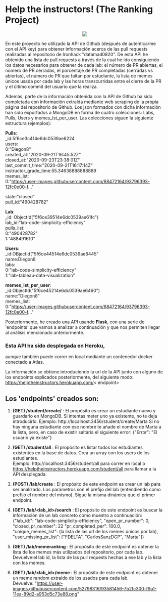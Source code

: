 # Help the instructors! (The Ranking Project)

<p align="center">
  <img src="https://encrypted-tbn0.gstatic.com/images?q=tbn%3AANd9GcSKGcxVkIwmU7eOyh27S0Jre8LHj3Morb1hTg&usqp=CAU">
</p>

En este proyecto he utilizado la API de Github (después de autenticarme con el API key) para obtener información acerca de las pull requests realizadas al repositorio de Ironhack "datamad0820".
De esta API he obtenido una lista de pull requests a través de la cual he ido consiguiendo los datos necesarios para obtener de cada lab:
el número de PR abiertas, el número de PR cerradas, el porcentaje de PR completadas (cerradas vs abiertas), el número de PR que faltan por estudiante, la lista de memes únicos usada por cada lab y las horas transcurridas entre el cierre de la PR y el último commit del usuario que la realiza. 

Además, parte de la información obtenida con la API de Github ha sido completada con información extraída mediante web scraping de la propia página del repositorio de Github. Los json formados con dicha información han sido exportados a MongoDB en forma de cuatro colecciones: Labs, Pulls, Users y memes_lst_per_user.
Las colecciones siguen la siguiente estructura (ejemplos):


**Pulls**:\
_id:5f6ce3c414e6dc0539ae6224\
users:\
0:"Diegon8"\
created_at:"2020-09-21T16:45:52Z"\
closed_at:"2020-09-23T23:38:01Z"\
last_commit_time:"2020-09-21T16:17:14Z"\
instructor_grade_time:55.34638888888889\
memes_lst:\
0:"https://user-images.githubusercontent.com/68472164/93796393-12fc0e00-f..."

state:"closed"\
pull_id:"490428782"

**Lab**:\
_id: ObjectId("5f6ce39514e6dc0539ae61fc")\
lab_id:"lab-code-simplicity-efficiency"\
pulls_list:\
0:"490428782"\
1:"488491610"

**Users**:\
_id:OBjectId("5f6ce44514e6dc0539ae6445"\
name:Diegon8\
labs:\
0:"lab-code-simplicity-efficiency"\
1:"lab-tableau-data-visualization"

**memes_lst_per_user**:\
_id:ObjectId("5f6ce45214e6dc0539ae6460")\
name:"Diegon8"\
memes_list:\
0:"https://user-images.githubusercontent.com/68472164/93796393-12fc0e00-f..."



Posteriormente, he creado una API usando **Flask**, con una serie de 'endpoints' que vamos a analizar a continuación y que nos permiten llegar al análisis mencionado anteriormente.

### Esta API ha sido desplegada en Heroku,
 aunque también puede correr en local mediante un contenedor docker conectado a Atlas.

La información se obtiene introduciendo la url de la API junto con alguno de los endpoints explicados posteriormente, del siguiente modo:
https://helptheinstructors.herokuapp.com/< endpoint>


## Los 'endpoints' creados son:

1. **(GET) /student/create/<studentname>** : El propósito es crear un estudiante nuevo y guardarlo en MongoDB. Si intentas meter uno ya existente, no te deja introducirlo.
 Ejemplo: 
  http://localhost:3456/student/create/Marta
  Si no hay ninguna estudiante con ese nombre te añade el nombre de Marta a la lista, pero, en caso de existir saltaría el siguiente error:
  {"Error": "El usuario ya existe"}
 
2. **(GET) /student/all** : El propósito es listar todos los estudiantes existentes en la base de datos. Crea un array con los users de los estudiantes.\
Ejemplo: 
  http://localhost:3456/student/all  para correr en local o 
  https://helptheinstructors.herokuapp.com/student/all para llamar a la API desplegada.
  
3. **(POST) /lab/create** : El propósito de este endpoint es crear un lab para ser analizado. Los parámetros son el prefijo del lab (entendiendo como prefijo el nombre del mismo). Sigue la misma dinámica que el primer endpoint.

4. **(GET) /lab/<lab_id>/search** : El propósito de este endpoint es buscar la información de un lab concreto como muestro a continuación:\
{"lab_id:": "lab-code-simplicity-efficiency", "open_pr_number": 0, "closed_pr_number": 22 "pr_completed_per": 100.0, "unique_memes_list": (la lista de las url de los memes únicos por lab), "user_missing_pr_list": ["FDELTA", "CarlosSanzDGP", "Marta"]}
 
5. **(GET) /lab/memeranking** : El propósito de este endpoint es obtener la lista de los memes más utilizados del repositorio, por cada lab.\
Devuelve:el lab id, la lista de las pull requests hechas a ese lab y la lista con los memes.

6. **(GET) /lab/<lab_id>/meme** : El propósito de este endpoint es obtener un meme random extraído de los usados para cada lab.\
Devuelve:
"https://user-images.githubusercontent.com/52798316/93581456-7b2fc300-f9a1-11ea-89d2-a953d5c73e88.png"

